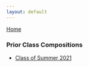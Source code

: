 ```yaml
---
layout: default
---
```


[Home](../index.html)

### Prior Class Compositions

 - [Class of Summer 2021](summer_2021/preview.html)
